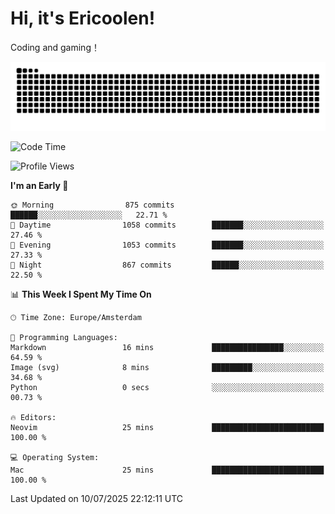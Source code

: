 # Hi, it's Ericoolen!
Coding and gaming！

<picture>
  <source media="(prefers-color-scheme: dark)" srcset="https://raw.githubusercontent.com/Eric-Song-Nop/Eric-Song-Nop/output/github-contribution-grid-snake-dark.svg">
  <source media="(prefers-color-scheme: light)" srcset="https://raw.githubusercontent.com/Eric-Song-Nop/Eric-Song-Nop/output/github-contribution-grid-snake.svg">
  <img alt="github contribution grid snake animation" src="https://raw.githubusercontent.com/Eric-Song-Nop/Eric-Song-Nop/output/github-contribution-grid-snake.svg">
</picture>

<!--START_SECTION:waka-->
![Code Time](http://img.shields.io/badge/Code%20Time-1%2C849%20hrs%2050%20mins-blue)

![Profile Views](http://img.shields.io/badge/Profile%20Views-0-blue)

**I'm an Early 🐤** 

```text
🌞 Morning                875 commits         ██████░░░░░░░░░░░░░░░░░░░   22.71 % 
🌆 Daytime                1058 commits        ███████░░░░░░░░░░░░░░░░░░   27.46 % 
🌃 Evening                1053 commits        ███████░░░░░░░░░░░░░░░░░░   27.33 % 
🌙 Night                  867 commits         ██████░░░░░░░░░░░░░░░░░░░   22.50 % 
```


📊 **This Week I Spent My Time On** 

```text
🕑︎ Time Zone: Europe/Amsterdam

💬 Programming Languages: 
Markdown                 16 mins             ████████████████░░░░░░░░░   64.59 % 
Image (svg)              8 mins              █████████░░░░░░░░░░░░░░░░   34.68 % 
Python                   0 secs              ░░░░░░░░░░░░░░░░░░░░░░░░░   00.73 % 

🔥 Editors: 
Neovim                   25 mins             █████████████████████████   100.00 % 

💻 Operating System: 
Mac                      25 mins             █████████████████████████   100.00 % 
```


 Last Updated on 10/07/2025 22:12:11 UTC
<!--END_SECTION:waka-->
